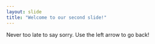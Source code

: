 ```yaml
---
layout: slide
title: "Welcome to our second slide!"
---
```

Never too late to say sorry.
Use the left arrow to go back!
